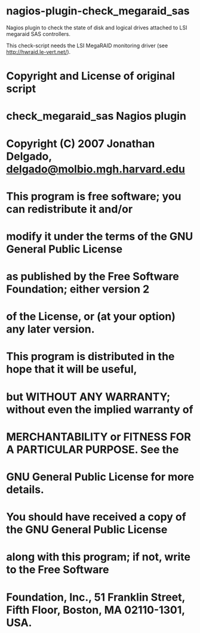 nagios-plugin-check_megaraid_sas
================================

Nagios plugin to check the state of disk and logical drives attached to LSI megaraid SAS controllers.

This check-script needs the LSI MegaRAID monitoring driver (see http://hwraid.le-vert.net/).


Copyright and License of original script
========================================

# check_megaraid_sas Nagios plugin
# Copyright (C) 2007  Jonathan Delgado, delgado@molbio.mgh.harvard.edu
# 
# This program is free software; you can redistribute it and/or
# modify it under the terms of the GNU General Public License
# as published by the Free Software Foundation; either version 2
# of the License, or (at your option) any later version.
# 
# This program is distributed in the hope that it will be useful,
# but WITHOUT ANY WARRANTY; without even the implied warranty of
# MERCHANTABILITY or FITNESS FOR A PARTICULAR PURPOSE.  See the
# GNU General Public License for more details.
# 
# You should have received a copy of the GNU General Public License
# along with this program; if not, write to the Free Software
# Foundation, Inc., 51 Franklin Street, Fifth Floor, Boston, MA  02110-1301, USA.
